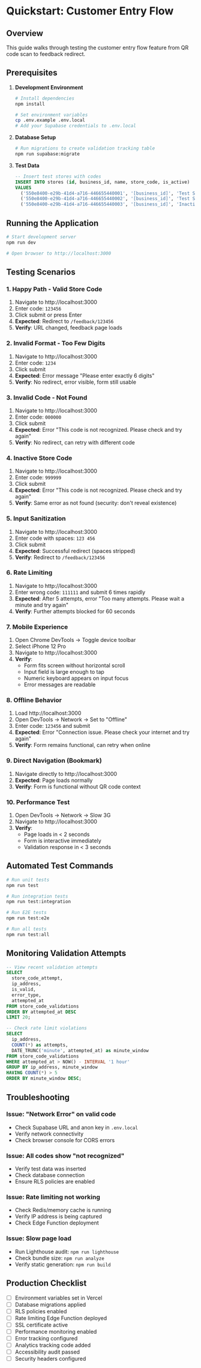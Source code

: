 # Quickstart: Customer Entry Flow

## Overview
This guide walks through testing the customer entry flow feature from QR code scan to feedback redirect.

## Prerequisites

1. **Development Environment**
   ```bash
   # Install dependencies
   npm install

   # Set environment variables
   cp .env.example .env.local
   # Add your Supabase credentials to .env.local
   ```

2. **Database Setup**
   ```bash
   # Run migrations to create validation tracking table
   npm run supabase:migrate
   ```

3. **Test Data**
   ```sql
   -- Insert test stores with codes
   INSERT INTO stores (id, business_id, name, store_code, is_active)
   VALUES
     ('550e8400-e29b-41d4-a716-446655440001', '[business_id]', 'Test Store 1', '123456', true),
     ('550e8400-e29b-41d4-a716-446655440002', '[business_id]', 'Test Store 2', '654321', true),
     ('550e8400-e29b-41d4-a716-446655440003', '[business_id]', 'Inactive Store', '999999', false);
   ```

## Running the Application

```bash
# Start development server
npm run dev

# Open browser to http://localhost:3000
```

## Testing Scenarios

### 1. Happy Path - Valid Store Code
1. Navigate to http://localhost:3000
2. Enter code: `123456`
3. Click submit or press Enter
4. **Expected**: Redirect to `/feedback/123456`
5. **Verify**: URL changed, feedback page loads

### 2. Invalid Format - Too Few Digits
1. Navigate to http://localhost:3000
2. Enter code: `1234`
3. Click submit
4. **Expected**: Error message "Please enter exactly 6 digits"
5. **Verify**: No redirect, error visible, form still usable

### 3. Invalid Code - Not Found
1. Navigate to http://localhost:3000
2. Enter code: `000000`
3. Click submit
4. **Expected**: Error "This code is not recognized. Please check and try again"
5. **Verify**: No redirect, can retry with different code

### 4. Inactive Store Code
1. Navigate to http://localhost:3000
2. Enter code: `999999`
3. Click submit
4. **Expected**: Error "This code is not recognized. Please check and try again"
5. **Verify**: Same error as not found (security: don't reveal existence)

### 5. Input Sanitization
1. Navigate to http://localhost:3000
2. Enter code with spaces: `123 456`
3. Click submit
4. **Expected**: Successful redirect (spaces stripped)
5. **Verify**: Redirect to `/feedback/123456`

### 6. Rate Limiting
1. Navigate to http://localhost:3000
2. Enter wrong code: `111111` and submit 6 times rapidly
3. **Expected**: After 5 attempts, error "Too many attempts. Please wait a minute and try again"
4. **Verify**: Further attempts blocked for 60 seconds

### 7. Mobile Experience
1. Open Chrome DevTools → Toggle device toolbar
2. Select iPhone 12 Pro
3. Navigate to http://localhost:3000
4. **Verify**:
   - Form fits screen without horizontal scroll
   - Input field is large enough to tap
   - Numeric keyboard appears on input focus
   - Error messages are readable

### 8. Offline Behavior
1. Load http://localhost:3000
2. Open DevTools → Network → Set to "Offline"
3. Enter code: `123456` and submit
4. **Expected**: Error "Connection issue. Please check your internet and try again"
5. **Verify**: Form remains functional, can retry when online

### 9. Direct Navigation (Bookmark)
1. Navigate directly to http://localhost:3000
2. **Expected**: Page loads normally
3. **Verify**: Form is functional without QR code context

### 10. Performance Test
1. Open DevTools → Network → Slow 3G
2. Navigate to http://localhost:3000
3. **Verify**:
   - Page loads in < 2 seconds
   - Form is interactive immediately
   - Validation response in < 3 seconds

## Automated Test Commands

```bash
# Run unit tests
npm run test

# Run integration tests
npm run test:integration

# Run E2E tests
npm run test:e2e

# Run all tests
npm run test:all
```

## Monitoring Validation Attempts

```sql
-- View recent validation attempts
SELECT
  store_code_attempt,
  ip_address,
  is_valid,
  error_type,
  attempted_at
FROM store_code_validations
ORDER BY attempted_at DESC
LIMIT 20;

-- Check rate limit violations
SELECT
  ip_address,
  COUNT(*) as attempts,
  DATE_TRUNC('minute', attempted_at) as minute_window
FROM store_code_validations
WHERE attempted_at > NOW() - INTERVAL '1 hour'
GROUP BY ip_address, minute_window
HAVING COUNT(*) > 5
ORDER BY minute_window DESC;
```

## Troubleshooting

### Issue: "Network Error" on valid code
- Check Supabase URL and anon key in `.env.local`
- Verify network connectivity
- Check browser console for CORS errors

### Issue: All codes show "not recognized"
- Verify test data was inserted
- Check database connection
- Ensure RLS policies are enabled

### Issue: Rate limiting not working
- Check Redis/memory cache is running
- Verify IP address is being captured
- Check Edge Function deployment

### Issue: Slow page load
- Run Lighthouse audit: `npm run lighthouse`
- Check bundle size: `npm run analyze`
- Verify static generation: `npm run build`

## Production Checklist

- [ ] Environment variables set in Vercel
- [ ] Database migrations applied
- [ ] RLS policies enabled
- [ ] Rate limiting Edge Function deployed
- [ ] SSL certificate active
- [ ] Performance monitoring enabled
- [ ] Error tracking configured
- [ ] Analytics tracking code added
- [ ] Accessibility audit passed
- [ ] Security headers configured